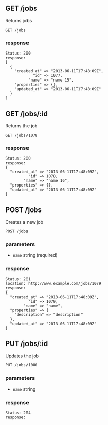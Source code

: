 ## GET /jobs
Returns jobs

```
GET /jobs
```

### response
```
Status: 200
response: 
[
  {
    "created_at" => "2013-06-11T17:48:09Z",
            "id" => 1077,
          "name" => "name 15",
    "properties" => {},
    "updated_at" => "2013-06-11T17:48:09Z"
  }
]
```


## GET /jobs/:id
Returns the job

```
GET /jobs/1078
```

### response
```
Status: 200
response: 
{
  "created_at" => "2013-06-11T17:48:09Z",
          "id" => 1078,
        "name" => "name 16",
  "properties" => {},
  "updated_at" => "2013-06-11T17:48:09Z"
}
```


## POST /jobs
Creates a new job

```
POST /jobs
```

### parameters
* `name` string (required)


### response
```
Status: 201
location: http://www.example.com/jobs/1079
response: 
{
  "created_at" => "2013-06-11T17:48:09Z",
          "id" => 1079,
        "name" => "name",
  "properties" => {
    "description" => "description"
  },
  "updated_at" => "2013-06-11T17:48:09Z"
}
```


## PUT /jobs/:id
Updates the job

```
PUT /jobs/1080
```

### parameters
* `name` string


### response
```
Status: 204
response: 
```

